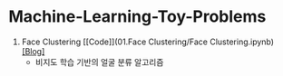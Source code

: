 # Machine-Learning-Toy-Problems

01. Face Clustering [[Code]](01.Face Clustering/Face Clustering.ipynb) [[Blog]](https://velog.io/@woodong/Face-Clustering)
    - 비지도 학습 기반의 얼굴 분류 알고리즘
    
